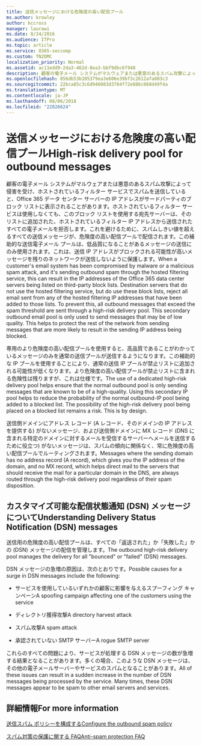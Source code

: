 ```yaml
---
title: 送信メッセージにおける危険度の高い配信プール
ms.author: krowley
author: kccross
manager: laurawi
ms.date: 8/24/2016
ms.audience: ITPro
ms.topic: article
ms.service: O365-seccomp
ms.custom: TN2DMC
localization_priority: Normal
ms.assetid: ac11edd9-2da3-462d-8ea3-bbf9dbc6f948
description: 顧客の電子メール システムがマルウェアまたは悪意のあるスパム攻撃によって侵害を受け、ホストされているフィルター サービスでスパムを送信していると、Office 365 データ センター サーバーの IP アドレスがサードパーティのブロック リストに表示されることがあります。
ms.openlocfilehash: 856db53b105379ea3e606e39bf3c2612afa803c3
ms.sourcegitcommit: 22bca85c3c6d946083d3784f72e886c068d49f4a
ms.translationtype: MT
ms.contentlocale: ja-JP
ms.lasthandoff: 08/06/2018
ms.locfileid: "22026624"
---
```

# <a name="high-risk-delivery-pool-for-outbound-messages"></a><span data-ttu-id="aa50d-103">送信メッセージにおける危険度の高い配信プール</span><span class="sxs-lookup"><span data-stu-id="aa50d-103">High-risk delivery pool for outbound messages</span></span>

<span data-ttu-id="aa50d-p101">顧客の電子メール システムがマルウェアまたは悪意のあるスパム攻撃によって侵害を受け、ホストされているフィルター サービスでスパムを送信していると、Office 365 データ センター サーバーの IP アドレスがサードパーティのブロック リストに表示されることがあります。ホストされているフィルター サービスは使用しなくても、このブロック リストを使用する宛先サーバーは、そのリストに追加された、ホストされているフィルター IP アドレスから送信されたすべての電子メールを拒否します。これを避けるために、スパムしきい値を超えるすべての送信メッセージが、危険度の高い配信プールで配信されます。この補助的な送信電子メール プールは、低品質になることがあるメッセージの送信にのみ使用されます。これは、送信 IP アドレスがブロックされる可能性が高いメッセージを残りのネットワークが送信しないように保護します。</span><span class="sxs-lookup"><span data-stu-id="aa50d-p101">When a customer's email system has been compromised by malware or a malicious spam attack, and it's sending outbound spam through the hosted filtering service, this can result in the IP addresses of the Office 365 data center servers being listed on third-party block lists. Destination servers that do not use the hosted filtering service, but do use these block lists, reject all email sent from any of the hosted filtering IP addresses that have been added to those lists. To prevent this, all outbound messages that exceed the spam threshold are sent through a high-risk delivery pool. This secondary outbound email pool is only used to send messages that may be of low quality. This helps to protect the rest of the network from sending messages that are more likely to result in the sending IP address being blocked.</span></span>
  
<span data-ttu-id="aa50d-p102">専用のより危険度の高い配信プールを使用すると、高品質であることがわかっているメッセージのみを通常の送信プールが送信するようになります。この補助的な IP プールを使用することにより、通常の送信 IP プールが禁止リストに追加される可能性が低くなります。より危険度の高い配信プールが禁止リストに含まれる危険性は残りますが、これは仕様です。</span><span class="sxs-lookup"><span data-stu-id="aa50d-p102">The use of a dedicated high-risk delivery pool helps ensure that the normal outbound pool is only sending messages that are known to be of a high-quality. Using this secondary IP pool helps to reduce the probability of the normal outbound-IP pool being added to a blocked list. The possibility of the high-risk delivery pool being placed on a blocked list remains a risk. This is by design.</span></span>
  
<span data-ttu-id="aa50d-113">送信側ドメインにアドレス レコード (A レコード、そのドメインの IP アドレスを提供する) がないメッセージ、および送信側ドメインに MX レコード (DNS に含まれる特定のドメインに対するメールを受信するサーバーへメールを送信するために役立つ) がないメッセージは、スパムの傾向に関係なく、常に危険度の高い配信プールでルーティングされます。</span><span class="sxs-lookup"><span data-stu-id="aa50d-113">Messages where the sending domain has no address record (A record), which gives you the IP address of the domain, and no MX record, which helps direct mail to the servers that should receive the mail for a particular domain in the DNS, are always routed through the high-risk delivery pool regardless of their spam disposition.</span></span>
  
## <a name="understanding-delivery-status-notification-dsn-messages"></a><span data-ttu-id="aa50d-114">カスタマイズ可能な配信状態通知 (DSN) メッセージについて</span><span class="sxs-lookup"><span data-stu-id="aa50d-114">Understanding Delivery Status Notification (DSN) messages</span></span>

<span data-ttu-id="aa50d-115">送信用の危険度の高い配信プールは、すべての「返送された」か「失敗した」かの (DSN) メッセージの配信を管理します。</span><span class="sxs-lookup"><span data-stu-id="aa50d-115">The outbound high-risk delivery pool manages the delivery for all "bounced" or "failed" (DSN) messages.</span></span>
  
<span data-ttu-id="aa50d-116">DSN メッセージの急増の原因は、次のとおりです。</span><span class="sxs-lookup"><span data-stu-id="aa50d-116">Possible causes for a surge in DSN messages include the following:</span></span>
  
- <span data-ttu-id="aa50d-117">サービスを使用しているいずれかの顧客に影響を与えるスプーフィング キャンペーン</span><span class="sxs-lookup"><span data-stu-id="aa50d-117">A spoofing campaign affecting one of the customers using the service</span></span>
    
- <span data-ttu-id="aa50d-118">ディレクトリ獲得攻撃</span><span class="sxs-lookup"><span data-stu-id="aa50d-118">A directory harvest attack</span></span>
    
- <span data-ttu-id="aa50d-119">スパム攻撃</span><span class="sxs-lookup"><span data-stu-id="aa50d-119">A spam attack</span></span>
    
- <span data-ttu-id="aa50d-120">承認されていない SMTP サーバー</span><span class="sxs-lookup"><span data-stu-id="aa50d-120">A rogue SMTP server</span></span>
    
<span data-ttu-id="aa50d-p103">これらのすべての問題により、サービスが処理する DSN メッセージの数が急増する結果となることがあります。多くの場合、このような DSN メッセージは、その他の電子メールサーバーやサービスのスパムとなることがあります。</span><span class="sxs-lookup"><span data-stu-id="aa50d-p103">All of these issues can result in a sudden increase in the number of DSN messages being processed by the service. Many times, these DSN messages appear to be spam to other email servers and services.</span></span>
  
## <a name="for-more-information"></a><span data-ttu-id="aa50d-123">詳細情報</span><span class="sxs-lookup"><span data-stu-id="aa50d-123">For more information</span></span>

[<span data-ttu-id="aa50d-124">送信スパム ポリシーを構成する</span><span class="sxs-lookup"><span data-stu-id="aa50d-124">Configure the outbound spam policy</span></span>](configure-the-outbound-spam-policy.md)
  
[<span data-ttu-id="aa50d-125">スパム対策の保護に関する FAQ</span><span class="sxs-lookup"><span data-stu-id="aa50d-125">Anti-spam protection FAQ</span></span>](anti-spam-protection-faq.md)
  

